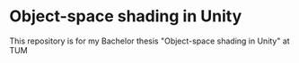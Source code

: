 # Object-space shading in Unity

This repository is for my Bachelor thesis "Object-space shading in Unity" at TUM